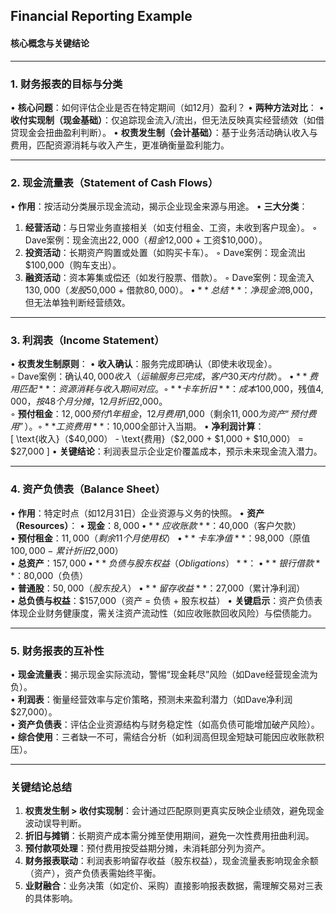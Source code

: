 ## Financial Reporting Example

#### 核心概念与关键结论

---

### 1. 财务报表的目标与分类
• **核心问题**：如何评估企业是否在特定期间（如12月）盈利？
• **两种方法对比**：
  • **收付实现制（现金基础）**：仅追踪现金流入/流出，但无法反映真实经营绩效（如借贷现金会扭曲盈利判断）。
  • **权责发生制（会计基础）**：基于业务活动确认收入与费用，匹配资源消耗与收入产生，更准确衡量盈利能力。

---

### 2. 现金流量表（Statement of Cash Flows）
• **作用**：按活动分类展示现金流动，揭示企业现金来源与用途。
• **三大分类**：
  1. **经营活动**：与日常业务直接相关（如支付租金、工资，未收到客户现金）。
     ◦ Dave案例：现金流出$22,000（租金$12,000 + 工资$10,000）。
  2. **投资活动**：长期资产购置或处置（如购买卡车）。
     ◦ Dave案例：现金流出$100,000（购车支出）。
  3. **融资活动**：资本筹集或偿还（如发行股票、借款）。
     ◦ Dave案例：现金流入$130,000（发股$50,000 + 借款$80,000）。
• **总结**：净现金流$8,000，但无法单独判断经营绩效。

---

### 3. 利润表（Income Statement）
• **权责发生制原则**：
  • **收入确认**：服务完成即确认（即使未收现金）。  
    ◦ Dave案例：确认$40,000收入（运输服务已完成，客户30天内付款）。
  • **费用匹配**：资源消耗与收入期间对应。  
    ◦ **卡车折旧**：成本$100,000，残值$4,000，按48个月分摊，12月折旧$2,000。  
    ◦ **预付租金**：$12,000预付1年租金，12月费用$1,000（剩余$11,000为资产“预付费用”）。
    ◦ **工资费用**：$10,000全部计入当期。
• **净利润计算**：  
  \[
  \text{收入}（\$40,000） - \text{费用}（\$2,000 + \$1,000 + \$10,000） = \$27,000
  \]
• **关键结论**：利润表显示企业定价覆盖成本，预示未来现金流入潜力。

---

### 4. 资产负债表（Balance Sheet）
• **作用**：特定时点（如12月31日）企业资源与义务的快照。
• **资产（Resources）**：
  • **现金**：$8,000  
  • **应收账款**：$40,000（客户欠款）  
  • **预付租金**：$11,000（剩余11个月使用权）  
  • **卡车净值**：$98,000（原值$100,000 - 累计折旧$2,000）  
  • **总资产**：$157,000
• **负债与股东权益（Obligations）**：
  • **银行借款**：$80,000（负债）  
  • **普通股**：$50,000（股东投入）  
  • **留存收益**：$27,000（累计净利润）  
  • **总负债与权益**：$157,000（资产 = 负债 + 股东权益）
• **关键启示**：资产负债表体现企业财务健康度，需关注资产流动性（如应收账款回收风险）与偿债能力。

---

### 5. 财务报表的互补性
• **现金流量表**：揭示现金实际流动，警惕“现金耗尽”风险（如Dave经营现金流为负）。  
• **利润表**：衡量经营效率与定价策略，预测未来盈利潜力（如Dave净利润$27,000）。  
• **资产负债表**：评估企业资源结构与财务稳定性（如高负债可能增加破产风险）。  
• **综合使用**：三者缺一不可，需结合分析（如利润高但现金短缺可能因应收账款积压）。

---

### 关键结论总结
1. **权责发生制 > 收付实现制**：会计通过匹配原则更真实反映企业绩效，避免现金波动误导判断。
2. **折旧与摊销**：长期资产成本需分摊至使用期间，避免一次性费用扭曲利润。
3. **预付款项处理**：预付费用按受益期分摊，未消耗部分列为资产。
4. **财务报表联动**：利润表影响留存收益（股东权益），现金流量表影响现金余额（资产），资产负债表需始终平衡。
5. **业财融合**：业务决策（如定价、采购）直接影响报表数据，需理解交易对三表的具体影响。